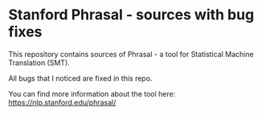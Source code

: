 # Stanford Phrasal - sources with bug fixes
This repository contains sources of Phrasal - a tool for Statistical Machine Translation (SMT). 

All bugs that I noticed are fixed in this repo. 

You can find more information about the tool here: https://nlp.stanford.edu/phrasal/
